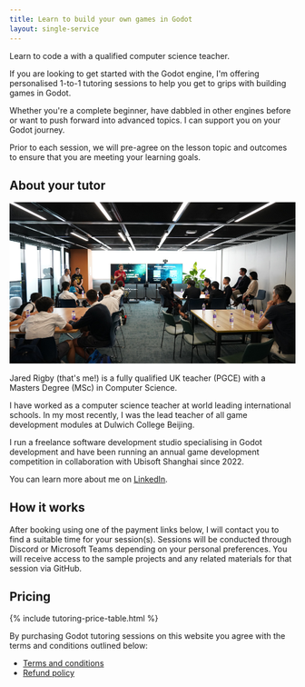 ```yaml
---
title: Learn to build your own games in Godot
layout: single-service
---
```


Learn to code a with a qualified computer science teacher.

If you are looking to get started with the Godot engine, I'm offering personalised 1-to-1 tutoring sessions to help you get to grips with building games in Godot.

Whether you're a complete beginner, have dabbled in other engines before or want to push forward into advanced topics. I can support you on your Godot journey.

Prior to each session, we will pre-agree on the lesson topic and outcomes to ensure that you are meeting your learning goals.

## About your tutor

![Jared delivering a workshop at Ubisoft Shanghai](/assets/img/tutoring/jared-workshop-ubisoft.JPG)

Jared Rigby (that's me!) is a fully qualified UK teacher (PGCE) with a Masters Degree (MSc) in Computer Science.

I have worked as a computer science teacher at world leading international schools. In my most recently, I was the lead teacher of all game development modules at Dulwich College Beijing.

I run a freelance software development studio specialising in Godot development and have been running an annual game development competition in collaboration with Ubisoft Shanghai since 2022.

You can learn more about me on [LinkedIn](https://www.linkedin.com/in/jaredgrigby/).

## How it works

After booking using one of the payment links below, I will contact you to find a suitable time for your session(s). Sessions will be conducted through Discord or Microsoft Teams depending on your personal preferences. You will receive access to the sample projects and any related materials for that session via GitHub.

## Pricing

{% include tutoring-price-table.html %}

By purchasing Godot tutoring sessions on this website you agree with the terms and conditions outlined below:

- [Terms and conditions](/terms)
- [Refund policy](/terms#cancellations-rescheduling-sessions-and-refunds)
